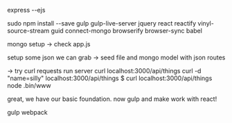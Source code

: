 express --ejs

sudo npm install --save gulp gulp-live-server jquery react reactify vinyl-source-stream guid connect-mongo browserify browser-sync babel

mongo setup -> check app.js

setup some json we can grab -> seed file and mongo model with json routes

-> try curl requests run server
curl localhost:3000/api/things
curl -d "name=silly" localhost:3000/api/things
$ curl localhost:3000/api/things
node .bin/www

great, we have our basic foundation. now gulp and make work with react!

gulp
webpack